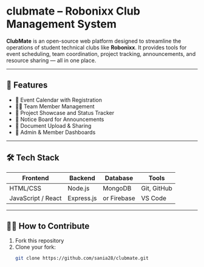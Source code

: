 # clubmate – Robonixx Club Management System

**ClubMate** is an open-source web platform designed to streamline the operations of student technical clubs like **Robonixx**. It provides tools for event scheduling, team coordination, project tracking, announcements, and resource sharing — all in one place.

---

## 🚀 Features

- 📅 Event Calendar with Registration
- 🧑‍💻 Team Member Management
- 📂 Project Showcase and Status Tracker
- 📰 Notice Board for Announcements
- 📁 Document Upload & Sharing
- 🔐 Admin & Member Dashboards

---

## 🛠️ Tech Stack

| Frontend  | Backend    | Database | Tools      |
|-----------|------------|----------|------------|
| HTML/CSS  | Node.js    | MongoDB  | Git, GitHub |
| JavaScript / React | Express.js | or Firebase | VS Code |

---

## 🧑‍💻 How to Contribute

1. Fork this repository
2. Clone your fork:
   ```bash
   git clone https://github.com/sania28/clubmate.git
